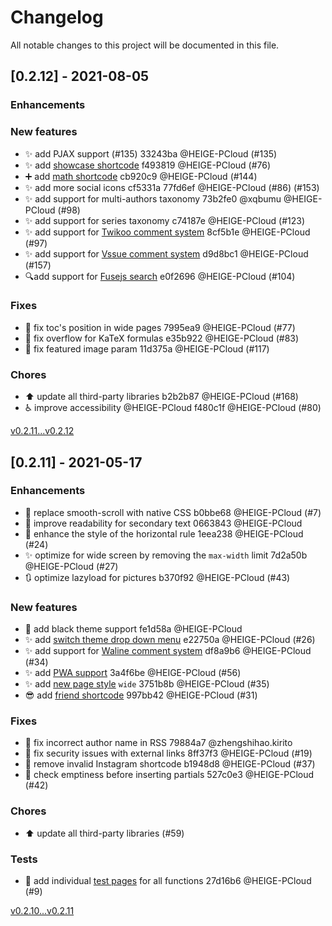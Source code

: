# Changelog
All notable changes to this project will be documented in this file.

## [0.2.12] - 2021-08-05

### Enhancements

### New features
- ✨ add PJAX support (#135) 33243ba @HEIGE-PCloud (#135)
- ✨ add [showcase shortcode](https://hugodoit.pages.dev/theme-documentation-extended-shortcodes/#13-showcase) f493819 @HEIGE-PCloud (#76)
- ➕ add [math shortcode](https://hugodoit.pages.dev/theme-documentation-extended-shortcodes/#14-math) cb920c9 @HEIGE-PCloud  (#144)
- ✨ add more social icons cf5331a 77fd6ef @HEIGE-PCloud (#86) (#153)
- ✨ add support for multi-authors taxonomy 73b2fe0 @xqbumu @HEIGE-PCloud (#98)
- ✨ add support for series taxonomy c74187e @HEIGE-PCloud (#123)
- ✨ add support for [Twikoo comment system](https://twikoo.js.org) 8cf5b1e @HEIGE-PCloud (#97)
- ✨ add support for [Vssue comment system](https://vssue.js.org) d9d8bc1 @HEIGE-PCloud (#157)
- 🔍add support for [Fusejs search](https://fusejs.io/) e0f2696 @HEIGE-PCloud (#104)

### Fixes
- 🐛 fix toc's position in wide pages 7995ea9 @HEIGE-PCloud (#77)
- 🐛 fix overflow for KaTeX formulas e35b922 @HEIGE-PCloud (#83)
- 🐛 fix featured image param 11d375a @HEIGE-PCloud (#117)

### Chores
- ⬆️ update all third-party libraries b2b2b87 @HEIGE-PCloud (#168)
- ♿ improve accessibility @HEIGE-PCloud f480c1f @HEIGE-PCloud (#80)

[v0.2.11...v0.2.12](https://github.com/HEIGE-PCloud/DoIt/compare/v0.2.11...v0.2.12)

## [0.2.11] - 2021-05-17

### Enhancements
- 📜 replace smooth-scroll with native CSS b0bbe68 @HEIGE-PCloud (#7)
- 📖 improve readability for secondary text 0663843 @HEIGE-PCloud
- 📏 enhance the style of the horizontal rule 1eea238 @HEIGE-PCloud (#24)
- ✨ optimize for wide screen by removing the `max-width` limit 7d2a50b @HEIGE-PCloud (#27)
- 🔃 optimize lazyload for pictures b370f92 @HEIGE-PCloud (#43)

### New features
- 🖤 add black theme support fe1d58a @HEIGE-PCloud
- ✨ add [switch theme drop down menu](https://hugodoit.pages.dev/theme-documentation-basics/#site-configuration) e22750a @HEIGE-PCloud (#26)
- ✨ add support for [Waline comment system](https://waline.js.org) df8a9b6 @HEIGE-PCloud (#34)
- ✨ add [PWA support](https://hugodoit.pages.dev/pwa-support) 3a4f6be @HEIGE-PCloud (#56)
- ✨ add [new page style](https://hugodoit.pages.dev/theme-documentation-basics/#site-configuration) `wide` 3751b8b @HEIGE-PCloud (#35)
- 😎 add [friend shortcode](https://hugodoit.pages.dev/theme-documentation-extended-shortcodes/#12-friend) 997bb42 @HEIGE-PCloud (#31)

### Fixes
- 🐛 fix incorrect author name in RSS 79884a7 @zhengshihao.kirito
- 🐛 fix security issues with external links 8ff37f3 @HEIGE-PCloud (#19)
- 🐛 remove invalid Instagram shortcode b1948d8 @HEIGE-PCloud (#37)
- 🐛 check emptiness before inserting partials 527c0e3 @HEIGE-PCloud (#42)

### Chores
- ⬆️ update all third-party libraries (#59)

### Tests
- 🧪 add individual [test pages](https://hugodoit.pages.dev/categories/tests/) for all functions 27d16b6 @HEIGE-PCloud (#9)

[v0.2.10...v0.2.11](https://github.com/HEIGE-PCloud/DoIt/compare/v0.2.10...v0.2.11)
